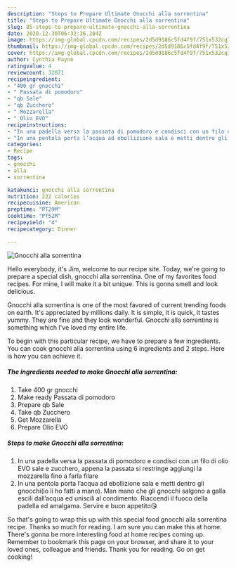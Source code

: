 ```yaml
---
description: "Steps to Prepare Ultimate Gnocchi alla sorrentina"
title: "Steps to Prepare Ultimate Gnocchi alla sorrentina"
slug: 85-steps-to-prepare-ultimate-gnocchi-alla-sorrentina
date: 2020-12-30T06:32:36.204Z
image: https://img-global.cpcdn.com/recipes/2d5d9186c5fd4f9f/751x532cq70/gnocchi-alla-sorrentina-recipe-main-photo.jpg
thumbnail: https://img-global.cpcdn.com/recipes/2d5d9186c5fd4f9f/751x532cq70/gnocchi-alla-sorrentina-recipe-main-photo.jpg
cover: https://img-global.cpcdn.com/recipes/2d5d9186c5fd4f9f/751x532cq70/gnocchi-alla-sorrentina-recipe-main-photo.jpg
author: Cynthia Payne
ratingvalue: 4
reviewcount: 32071
recipeingredient:
- "400 gr gnocchi"
- " Passata di pomodoro"
- "qb Sale"
- "qb Zucchero"
- " Mozzarella"
- " Olio EVO"
recipeinstructions:
- "In una padella versa la passata di pomodoro e condisci con un filo di olio EVO sale e zucchero, appena la passata si restringe aggiungi la mozzarella fino a farla filare"
- "In una pentola porta l’acqua ad ebollizione sala e metti dentro gli gnocchi(io li ho fatti a mano). Man mano che gli gnocchi salgono a galla escili dall’acqua ed uniscili al condimento. Riaccendi il fuoco della padella ed amalgama. Servire e buon appetito😘"
categories:
- Recipe
tags:
- gnocchi
- alla
- sorrentina

katakunci: gnocchi alla sorrentina 
nutrition: 222 calories
recipecuisine: American
preptime: "PT29M"
cooktime: "PT52M"
recipeyield: "4"
recipecategory: Dinner

---
```



![Gnocchi alla sorrentina](https://img-global.cpcdn.com/recipes/2d5d9186c5fd4f9f/751x532cq70/gnocchi-alla-sorrentina-recipe-main-photo.jpg)

Hello everybody, it's Jim, welcome to our recipe site. Today, we're going to prepare a special dish, gnocchi alla sorrentina. One of my favorites food recipes. For mine, I will make it a bit unique. This is gonna smell and look delicious.



Gnocchi alla sorrentina is one of the most favored of current trending foods on earth. It's appreciated by millions daily. It is simple, it is quick, it tastes yummy. They are fine and they look wonderful. Gnocchi alla sorrentina is something which I've loved my entire life.


To begin with this particular recipe, we have to prepare a few ingredients. You can cook gnocchi alla sorrentina using 6 ingredients and 2 steps. Here is how you can achieve it.

<!--inarticleads1-->

##### The ingredients needed to make Gnocchi alla sorrentina:

1. Take 400 gr gnocchi
1. Make ready  Passata di pomodoro
1. Prepare qb Sale
1. Take qb Zucchero
1. Get  Mozzarella
1. Prepare  Olio EVO




<!--inarticleads2-->

##### Steps to make Gnocchi alla sorrentina:

1. In una padella versa la passata di pomodoro e condisci con un filo di olio EVO sale e zucchero, appena la passata si restringe aggiungi la mozzarella fino a farla filare
1. In una pentola porta l’acqua ad ebollizione sala e metti dentro gli gnocchi(io li ho fatti a mano). Man mano che gli gnocchi salgono a galla escili dall’acqua ed uniscili al condimento. Riaccendi il fuoco della padella ed amalgama. Servire e buon appetito😘




So that's going to wrap this up with this special food gnocchi alla sorrentina recipe. Thanks so much for reading. I am sure you can make this at home. There's gonna be more interesting food at home recipes coming up. Remember to bookmark this page on your browser, and share it to your loved ones, colleague and friends. Thank you for reading. Go on get cooking!
